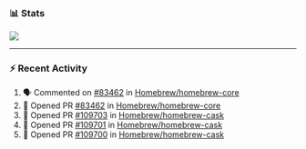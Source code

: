 ### :bar_chart: Stats

<a href="#">
  <img align="center" src="https://github-readme-stats.vercel.app/api?username=tuzi3040&show_icons=true&theme=dark" />
</a>

---

### :zap: Recent Activity

<!--START_SECTION:activity-->
1. 🗣 Commented on [#83462](https://github.com/Homebrew/homebrew-core/issues/83462) in [Homebrew/homebrew-core](https://github.com/Homebrew/homebrew-core)
2. 💪 Opened PR [#83462](https://github.com/Homebrew/homebrew-core/pull/83462) in [Homebrew/homebrew-core](https://github.com/Homebrew/homebrew-core)
3. 💪 Opened PR [#109703](https://github.com/Homebrew/homebrew-cask/pull/109703) in [Homebrew/homebrew-cask](https://github.com/Homebrew/homebrew-cask)
4. 💪 Opened PR [#109701](https://github.com/Homebrew/homebrew-cask/pull/109701) in [Homebrew/homebrew-cask](https://github.com/Homebrew/homebrew-cask)
5. 💪 Opened PR [#109700](https://github.com/Homebrew/homebrew-cask/pull/109700) in [Homebrew/homebrew-cask](https://github.com/Homebrew/homebrew-cask)
<!--END_SECTION:activity-->
